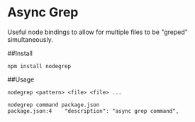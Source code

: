 # Async Grep

Useful node bindings to allow for multiple files to be "greped" simultaneously.

##Install

    npm install nodegrep


##Usage

    nodegrep <pattern> <file> <file> ...

    nodegrep command package.json
    package.json:4	  "description": "async grep command",